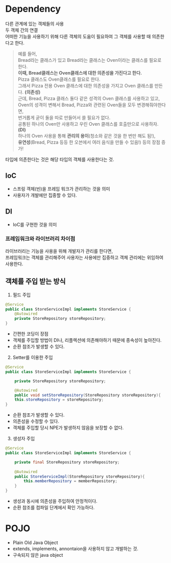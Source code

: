 # Dependency
다른 관계에 있는 객체들의 사용  
두 객체 간의 연결  
어떠한 기능을 사용하기 위해 다른 객체의 도움이 필요하여 그 객체를 사용할 때 의존한다고 한다.    

> 예를 들어,  
 Bread라는 클래스가 있고 Bread라는 클래스는 Oven이라는 클래스를 필요로 한다.  
**이때, Bread클래스는 Oven클래스에 대한 의존성을 가진다고 한다.**  
Pizza 클래스도 Oven클래스를 필요로 한다.  
그래서 Pizza 전용 Oven 클래스에 대한 의존성을 가지고 Oven 클래스를 만든다. **(의존성)**  
근데, Bread, Pizza 클래스 둘다 같은 성격의 Oven 클래스를 사용하고 있고,   
Oven의 성격이 변해서 Bread, Pizza와 관련된 Oven들을 모두 변경해줘야한다면,  
번거롭게 굳이 둘을 따로 만들어서 쓸 필요가 없다.  
공통된 하나의 Oven만 사용하고 우린 Oven 클래스를 호출만으로 사용하자.**(DI)**  
하나의 Oven 사용을 통해 **관리의 용이**(청소와 같은 것을 한 번만 해도 됨!),   
**유연성**(Bread, Pizza 등등 한 오븐에서 여러 음식을 만들 수 있음!) 등의 장점 증가!  

타입에 의존한다는 것은 해당 타입의 객체를 사용한다는 것.  
## IoC
- 스프링 객체(빈)을 프레임 워크가 관리하는 것을 의미
- 사용자가 개발에만 집중할 수 있다.
## DI
- IoC를 구현한 것을 의미
### 프레임워크와 라이브러리 차이점
라이브러리는 기능을 사용을 위해 개발자가 관리를 한다면,  
프레임워크는 객체를 관리해주어 사용자는 사용에만 집중하고 객체 관리에는 위임하여 사용한다.  
## 객체를 주입 받는 방식  
1. 필드 주입
```java
@Service
public class StoreServiceImpl implements StoreService {
	@Autowired
	private StoreRepository storeRepository;
}
```
- 간편한 코딩이 장점
- 객체를 주입할 방법이 DI나, 리플렉션에 의존해야하기 때문에 종속성이 높아진다.
- 순환 참조가 발생할 수 있다.
2. Setter를 이용한 주입

```java
@Service
public class StoreServiceImpl implements StoreService {

	private StoreRepository storeRepository;

	@Autowired
	public void setStoreRepository(StoreRepository storeRepository){
	this.storeRepository = storeRepository;
}
```
- 순환 참조가 발생할 수 있다.
- 의존성을 수정할 수 있다.
- 객체를 주입할 당시 NPE가 발생하지 않음을 보장할 수 없다.
3. 생성자 주입

```java
@Service
public class StoreServiceImpl implements StoreService {

	private final StoreRepository storeRepository;
	
	@Autowired
	public StoreServiceImpl(StoreRepository storeRepository){
		this.memberRepository = memberRepository;	
	}
}
```

- 생성과 동시에 의존성을 주입하여 안정적이다.
- 순환 참조를 컴파일 단계에서 확인 가능하다.
# POJO
- Plain Old Java Object  
- extends, implements, annontaion을 사용하지 않고 개발하는 것.  
- 구속되지 않은 java object  
